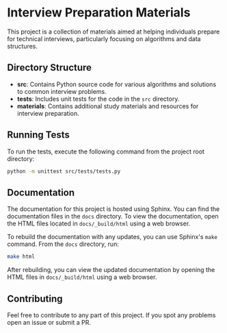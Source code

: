 # Interview Preparation Materials

This project is a collection of materials aimed at helping individuals prepare for technical interviews, particularly focusing on algorithms and data structures.

## Directory Structure

- **src**: Contains Python source code for various algorithms and solutions to common interview problems.
- **tests**: Includes unit tests for the code in the `src` directory.
- **materials**: Contains additional study materials and resources for interview preparation.

## Running Tests

To run the tests, execute the following command from the project root directory:

```bash
python -m unittest src/tests/tests.py
```

## Documentation

The documentation for this project is hosted using Sphinx. You can find the documentation files in the `docs` directory. To view the documentation, open the HTML files located in `docs/_build/html` using a web browser.

To rebuild the documentation with any updates, you can use Sphinx's `make` command. From the `docs` directory, run:

```bash
make html
```

After rebuilding, you can view the updated documentation by opening the HTML files in `docs/_build/html` using a web browser.

## Contributing 

Feel free to contribute to any part of this project. If you spot any problems open an issue or submit a PR.